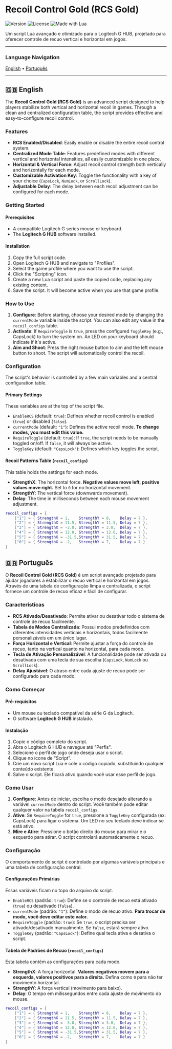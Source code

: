 # Recoil Control Gold (RCS Gold)

![Version](https://img.shields.io/badge/Version-2.0-brightgreen.svg)
![License](https://img.shields.io/badge/License-MIT-blue.svg)
![Made with Lua](https://img.shields.io/badge/Made%20with-Lua-blue.svg?logo=lua)

Um script Lua avançado e otimizado para o Logitech G HUB, projetado para oferecer controle de recuo vertical e horizontal em jogos.

---

### Language Navigation
[English](#english) • [Português](#português)

---

<a name="english"></a>
## 🇬🇧 English

The **Recoil Control Gold (RCS Gold)** is an advanced script designed to help players stabilize both vertical and horizontal recoil in games. Through a clean and centralized configuration table, the script provides effective and easy-to-configure recoil control.

### Features

-   **RCS Enabled/Disabled**: Easily enable or disable the entire recoil control system.
-   **Centralized Mode Table**: Features predefined modes with different vertical and horizontal intensities, all easily customizable in one place.
-   **Horizontal & Vertical Force**: Adjust recoil control strength both vertically and horizontally for each mode.
-   **Customizable Activation Key**: Toggle the functionality with a key of your choice (`CapsLock`, `NumLock`, or `ScrollLock`).
-   **Adjustable Delay**: The delay between each recoil adjustment can be configured for each mode.

### Getting Started

#### Prerequisites

-   A compatible Logitech G series mouse or keyboard.
-   The **Logitech G HUB** software installed.

#### Installation

1.  Copy the full script code.
2.  Open Logitech G HUB and navigate to "Profiles".
3.  Select the game profile where you want to use the script.
4.  Click the "Scripting" icon.
5.  Create a new Lua script and paste the copied code, replacing any existing content.
6.  Save the script. It will become active when you use that game profile.

### How to Use

1.  **Configure**: Before starting, choose your desired mode by changing the `currentMode` variable inside the script. You can also edit any value in the `recoil_configs` table.
2.  **Activate**: If `RequireToggle` is `true`, press the configured `ToggleKey` (e.g., CapsLock) to turn the system on. An LED on your keyboard should indicate if it's active.
3.  **Aim and Shoot**: Press the right mouse button to aim and the left mouse button to shoot. The script will automatically control the recoil.

### Configuration

The script's behavior is controlled by a few main variables and a central configuration table.

#### Primary Settings

These variables are at the top of the script file.

-   `EnableRCS` (default: `true`): Defines whether recoil control is enabled (`true`) or disabled (`false`).
-   `currentMode` (default: `"1"`): Defines the active recoil mode. **To change modes, you must edit this value.**
-   `RequireToggle` (default: `true`): If `true`, the script needs to be manually toggled on/off. If `false`, it will always be active.
-   `ToggleKey` (default: `"CapsLock"`): Defines which key toggles the script.

#### Recoil Patterns Table (`recoil_configs`)

This table holds the settings for each mode.

-   **StrengthX**: The horizontal force. **Negative values move left, positive values move right.** Set to `0` for no horizontal movement.
-   **StrengthY**: The vertical force (downwards movement).
-   **Delay**: The time in milliseconds between each mouse movement adjustment.

```lua
recoil_configs = {
    ["1"] = { StrengthX = 1,    StrengthY = 8,    Delay = 7 },
    ["2"] = { StrengthX = 11.5, StrengthY = 11.5, Delay = 7 },
    ["3"] = { StrengthX = -3.0, StrengthY = 3.0,  Delay = 7 },
    ["4"] = { StrengthX = 12.0, StrengthY = 12.0, Delay = 7 },
    ["5"] = { StrengthX = -31.5,StrengthY = 31.5, Delay = 7 },
    ["0"] = { StrengthX = -2,   StrengthY = 7,    Delay = 7 }
}
```
<a name="português"></a>
## 🇧🇷 Português

O **Recoil Control Gold (RCS Gold)** é um script avançado projetado para ajudar jogadores a estabilizar o recuo vertical e horizontal em jogos. Através de uma tabela de configuração limpa e centralizada, o script fornece um controle de recuo eficaz e fácil de configurar.

### Características

-   **RCS Ativado/Desativado**: Permite ativar ou desativar todo o sistema de controle de recuo facilmente.
-   **Tabela de Modos Centralizada**: Possui modos predefinidos com diferentes intensidades verticais e horizontais, todos facilmente personalizáveis em um único lugar.
-   **Força Horizontal e Vertical**: Permite ajustar a força do controle de recuo, tanto na vertical quanto na horizontal, para cada modo.
-   **Tecla de Ativação Personalizável**: A funcionalidade pode ser ativada ou desativada com uma tecla de sua escolha (`CapsLock`, `NumLock` ou `ScrollLock`).
-   **Delay Ajustável**: O atraso entre cada ajuste de recuo pode ser configurado para cada modo.

### Como Começar

#### Pré-requisitos

-   Um mouse ou teclado compatível da série G da Logitech.
-   O software **Logitech G HUB** instalado.

#### Instalação

1.  Copie o código completo do script.
2.  Abra o Logitech G HUB e navegue até "Perfis".
3.  Selecione o perfil de jogo onde deseja usar o script.
4.  Clique no ícone de "Script".
5.  Crie um novo script Lua e cole o código copiado, substituindo qualquer conteúdo existente.
6.  Salve o script. Ele ficará ativo quando você usar esse perfil de jogo.

### Como Usar

1.  **Configure**: Antes de iniciar, escolha o modo desejado alterando a variável `currentMode` dentro do script. Você também pode editar qualquer valor na tabela `recoil_configs`.
2.  **Ative**: Se `RequireToggle` for `true`, pressione a `ToggleKey` configurada (ex: CapsLock) para ligar o sistema. Um LED no seu teclado deve indicar se está ativo.
3.  **Mire e Atire**: Pressione o botão direito do mouse para mirar e o esquerdo para atirar. O script controlará automaticamente o recuo.

### Configuração

O comportamento do script é controlado por algumas variáveis principais e uma tabela de configuração central.

#### Configurações Primárias

Essas variáveis ficam no topo do arquivo do script.

-   `EnableRCS` (padrão: `true`): Define se o controle de recuo está ativado (`true`) ou desativado (`false`).
-   `currentMode` (padrão: `"1"`): Define o modo de recuo ativo. **Para trocar de modo, você deve editar este valor.**
-   `RequireToggle` (padrão: `true`): Se `true`, o script precisa ser ativado/desativado manualmente. Se `false`, estará sempre ativo.
-   `ToggleKey` (padrão: `"CapsLock"`): Define qual tecla ativa e desativa o script.

#### Tabela de Padrões de Recuo (`recoil_configs`)

Esta tabela contém as configurações para cada modo.

-   **StrengthX**: A força horizontal. **Valores negativos movem para a esquerda, valores positivos para a direita.** Defina como `0` para não ter movimento horizontal.
-   **StrengthY**: A força vertical (movimento para baixo).
-   **Delay**: O tempo em milissegundos entre cada ajuste de movimento do mouse.

```lua
recoil_configs = {
    ["1"] = { StrengthX = 1,    StrengthY = 8,    Delay = 7 },
    ["2"] = { StrengthX = 11.5, StrengthY = 11.5, Delay = 7 },
    ["3"] = { StrengthX = -3.0, StrengthY = 3.0,  Delay = 7 },
    ["4"] = { StrengthX = 12.0, StrengthY = 12.0, Delay = 7 },
    ["5"] = { StrengthX = -31.5,StrengthY = 31.5, Delay = 7 },
    ["0"] = { StrengthX = -2,   StrengthY = 7,    Delay = 7 }
}
```
